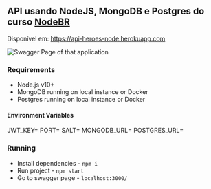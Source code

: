 ## API usando NodeJS, MongoDB e Postgres do curso [NodeBR](https://api-heroes-node.herokuapp.com)

Disponível em: https://api-heroes-node.herokuapp.com

<img src="https://i.imgur.com/LKjtrD2.png" alt="Swagger Page of that application" title="Swagger Page of that application"/>

### Requirements

- Node.js v10+
- MongoDB running on local instance or Docker
- Postgres running on local instance or Docker

#### Environment Variables

JWT_KEY=
PORT=
SALT=
MONGODB_URL=
POSTGRES_URL=

### Running

- Install dependencies - `npm i`
- Run project - `npm start`
- Go to swagger page - `localhost:3000/`

